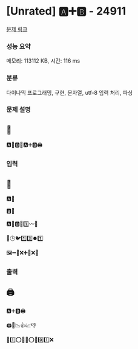 # [Unrated] 🅰➕🅱 - 24911 

[문제 링크](https://www.acmicpc.net/problem/24911) 

### 성능 요약

메모리: 113112 KB, 시간: 116 ms

### 분류

다이나믹 프로그래밍, 구현, 문자열, utf-8 입력 처리, 파싱

### 문제 설명

<div class="unseen"> </div>

<div class="headline">
<h2>🔡</h2>
</div>

<p>🅰️📖🅱️📖🅰️➕🅱️🖨️</p>

### 입력 

 <div class="unseen"> </div>

<div class="headline">
<h2>📖</h2>
</div>

<p>🅰️📖</p>

<p>🅱️📖</p>

<p>🅰️📏🅱️📏1️⃣〰️💯</p>

<p>👀🕒🐦1️⃣3️⃣⏺️1️⃣</p>

<p>🖼️➖👀❌➕👀❌💬</p>

### 출력 

 <div class="unseen"> </div>

<div class="headline">
<h2>🖨️</h2>
</div>

<p>🅰️➕🅱️🖨️</p>

<p>🖨️📏📉👍📈👎</p>

<p>💯1️⃣⭕💯🥇⭕🔟0️⃣1️⃣❌</p>

